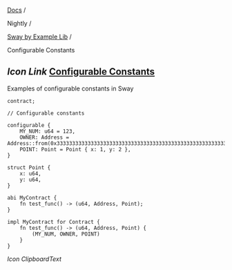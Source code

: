[Docs](https://docs.fuel.network/) /

Nightly  /

[Sway by Example Lib](https://docs.fuel.network/docs/nightly/sway-by-example-lib/) /

Configurable Constants

## _Icon Link_ [Configurable Constants](https://docs.fuel.network/docs/nightly/sway-by-example-lib/configurable-constants/\#configurable-constants)

Examples of configurable constants in Sway

```fuel_Box fuel_Box-idXKMmm-css
contract;

// Configurable constants

configurable {
    MY_NUM: u64 = 123,
    OWNER: Address = Address::from(0x3333333333333333333333333333333333333333333333333333333333333333),
    POINT: Point = Point { x: 1, y: 2 },
}

struct Point {
    x: u64,
    y: u64,
}

abi MyContract {
    fn test_func() -> (u64, Address, Point);
}

impl MyContract for Contract {
    fn test_func() -> (u64, Address, Point) {
        (MY_NUM, OWNER, POINT)
    }
}

```

_Icon ClipboardText_